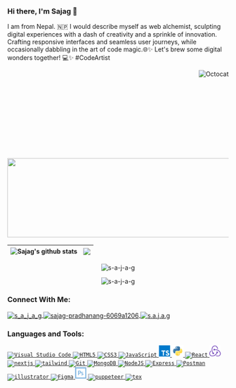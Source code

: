 ### Hi there, I'm Sajag 👋

I am from Nepal. 🇳🇵 I would describe myself as web alchemist, sculpting digital experiences with a dash of creativity and a sprinkle of innovation. Crafting responsive interfaces and seamless user journeys, while occasionally dabbling in the art of code magic.🌐✨ Let's brew some digital wonders together! 💻✨ #CodeArtist

<!-- ![Octocat](https://myoctocat.com/assets/images/base-octocat.svg) -->
<img align="right" src="https://myoctocat.com/assets/images/base-octocat.svg" height="200" alt="Octocat" />

<img width="1200" height="180" style="object-fit: cover;" src="https://media.tenor.com/GVk4jB2u_i8AAAAd/coding.gif" />

<!-- Github Stats -->
<!-- Most Used Languages -->

| <img align="center" src="https://github-readme-stats.vercel.app/api?username=s-a-j-a-g&show_icons=true&include_all_commits=true&theme=buefy&hide_border=true" alt="Sajag's github stats" /> | <img align="center" src="https://github-readme-stats.vercel.app/api/top-langs/?username=s-a-j-a-g&layout=compact&theme=buefy&hide_border=true" /> |
| ------------------------------------------------------------------------------------------------------------------------------------------------------------------------------------------- | ------------------------------------------------------------------------------------------------------------------------------------------------- |

<!-- Streaks, Contributions -->

<!-- | <div style="display: flex; justify-content: center;"> <img align="center" src="https://github-readme-streak-stats.herokuapp.com/?user=s-a-j-a-g&" alt="s-a-j-a-g" style="width: 100%;"/> </div> |
| ----------------------------------------------------------------------------------------------------------------------------------------------------------------------------------------------- | -->

<div align="center" style="width: 100%;">
    <img align="center" src="https://github-readme-streak-stats.herokuapp.com/?user=s-a-j-a-g" alt="s-a-j-a-g" style="width: 65%;" />
</div>

<!-- Profile Views / Visitors Count -->
<p align="center">
    <img src="https://komarev.com/ghpvc/?username=s-a-j-a-g&label=Profile%20views&color=0e75b6&style=flat" alt="s-a-j-a-g" />
</p>

<!-- GitHub Trophies -->
<!-- <p align="center">
    <a href="https://github.com/ryo-ma/github-profile-trophy">
        <img src="https://github-profile-trophy.vercel.app/?username=s-a-j-a-g" alt="s-a-j-a-g" />
    </a>
</p> -->

### Connect With Me:

<p>
    <a href="https://twitter.com/s_a_j_a_g" target="blank">
        <img align="center" src="https://raw.githubusercontent.com/rahuldkjain/github-profile-readme-generator/master/src/images/icons/Social/twitter.svg" alt="s_a_j_a_g" height="30" width="40" />
    </a>
    <a href="https://linkedin.com/in/sajag-pradhanang-6069a1206" target="blank">
        <img align="center" src="https://raw.githubusercontent.com/rahuldkjain/github-profile-readme-generator/master/src/images/icons/Social/linked-in-alt.svg" alt="sajag-pradhanang-6069a1206" height="30" width="40" />
    </a>
    <a href="https://instagram.com/s.a.j.a.g" target="blank">
        <img align="center" src="https://raw.githubusercontent.com/rahuldkjain/github-profile-readme-generator/master/src/images/icons/Social/instagram.svg" alt="s.a.j.a.g" height="30" width="40" />
    </a>
</p>

### Languages and Tools:

<!-- VS Code -->
<a href="https://code.visualstudio.com/docs" target="_blank" rel="noreferrer">
    <code><img alt="Visual Studio Code" src="https://cdn.jsdelivr.net/gh/devicons/devicon/icons/vscode/vscode-original.svg" width="26" height="26" /></code>
</a>

<!-- HTML -->
<a href="https://html.spec.whatwg.org/multipage/" target="_blank" rel="noreferrer">
  <code><img alt="HTML5" src="https://cdn.jsdelivr.net/gh/devicons/devicon/icons/html5/html5-original.svg" width="26" height="26" /></code>
</a>

<!-- CSS -->
<a href="https://www.w3schools.com/css" target="_blank" rel="noreferrer">
    <code><img alt="CSS3" src="https://cdn.jsdelivr.net/gh/devicons/devicon/icons/css3/css3-original.svg" width="26" height="26" /></code>
</a>

<!-- JavaScript -->
<a href="https://developer.mozilla.org/en-US/docs/Web/JavaScript" target="_blank" rel="noreferrer">
    <code><img alt="JavaScript" src="https://cdn.jsdelivr.net/gh/devicons/devicon/icons/javascript/javascript-original.svg" width="26" height="26" /></code>
</a>

<!-- TypeScript -->
<a href="https://www.typescriptlang.org/" target="_blank" rel="noreferrer">
    <code><img src="https://raw.githubusercontent.com/devicons/devicon/master/icons/typescript/typescript-original.svg" alt="typescript" width="26" height="26"></code>
</a>

<!-- Python -->
<a href="https://www.python.org" target="_blank" rel="noreferrer">
    <code><img src="https://raw.githubusercontent.com/devicons/devicon/master/icons/python/python-original.svg" alt="python" width="26" height="26" /></code>
</a>

<!-- React -->
<a href="https://react.dev/" target="_blank" rel="noreferrer">
    <code><img alt="React" src="https://cdn.jsdelivr.net/gh/devicons/devicon/icons/react/react-original.svg" width="26" height="26" /></code>
</a>

<!-- Redux -->
<a href="https://redux.js.org/" target="_blank" rel="noreferrer">
    <code><img alt="Redux" src="https://raw.githubusercontent.com/devicons/devicon/master/icons/redux/redux-original.svg" width="26" height="26" /></code>
</a>

<!-- NextJS -->
<a href="https://nextjs.org/" target="_blank" rel="noreferrer">
    <code><img src="https://res.cloudinary.com/startup-grind/image/upload/c_fill,dpr_2.0,f_auto,g_center,q_auto:good/v1/gcs/platform-data-dsc/events/nextjs-boilerplate-logo.png" alt="nextjs" width="26" height="26"/></code>
</a>

<!-- Tailwind CSS -->
<a href="https://tailwindcss.com/" target="_blank" rel="noreferrer">
    <code><img src="https://www.vectorlogo.zone/logos/tailwindcss/tailwindcss-icon.svg" alt="tailwind" width="26" height="26"/></code>
</a>

<!-- Git -->
<a href="https://git-scm.com/" target="_blank" rel="noreferrer">
    <code><img alt="Git" src="https://cdn.jsdelivr.net/gh/devicons/devicon/icons/git/git-original.svg" width="26" height="26" /></code>
</a>

<!-- MongoDB -->
<a href="https://www.mongodb.com/what-is-mongodb" target="_blank" rel="noreferrer">
    <code><img alt="MongoDB" src="https://www.svgrepo.com/show/373845/mongo.svg"  width="26" height="26" /></code>
</a>

<!-- NodeJS -->
<a href="https://nodejs.org/en" target="_blank" rel="noreferrer">
<!-- <img align="left" alt="NodeJS" width="26px" src="https://raw.githubusercontent.com/devicons/devicon/master/icons/nodejs/nodejs-original-wordmark.svg" style="padding-right:10px;"/> -->
    <code><img alt="NodeJS" src="https://static.cdnlogo.com/logos/n/22/nodejs.svg" width="26" height="26" /></code>
</a>

<!-- Express -->
<a href="https://expressjs.com/" target="_blank" rel="noreferrer">
    <code><img alt="Express" src="https://adware-technologies.s3.amazonaws.com/uploads/technology/thumbnail/20/express-js.png" width="26" height="26" /></code>
</a>

<!-- Postman -->
<a href="https://www.postman.com/product/what-is-postman/" target="_blank" rel="noreferrer">
    <code><img alt="Postman" src="https://www.vectorlogo.zone/logos/getpostman/getpostman-icon.svg" width="26" height="26" /></code>
</a>

<!-- Adobe Illustrator -->
<a href="https://www.adobe.com/in/products/illustrator.html" target="_blank" rel="noreferrer"> 
    <code><img src="https://www.vectorlogo.zone/logos/adobe_illustrator/adobe_illustrator-icon.svg" alt="illustrator" width="26" height="26"/></code>
</a>

<!-- Figma -->
<a href="https://www.figma.com/" target="_blank" rel="noreferrer">
    <code><img alt="Figma" src="https://www.vectorlogo.zone/logos/figma/figma-icon.svg"  width="26" height="26" /></code>
</a>

<!-- Adobe Photoshop -->
<a href="https://www.photoshop.com/en" target="_blank" rel="noreferrer">
    <code><img src="https://raw.githubusercontent.com/devicons/devicon/master/icons/photoshop/photoshop-line.svg" alt="photoshop" width="26" height="26"/></code>
</a>

<!-- Puppeteer -->
<a href="https://github.com/puppeteer/puppeteer" target="_blank" rel="noreferrer">
    <code><img src="https://www.vectorlogo.zone/logos/pptrdev/pptrdev-official.svg" alt="puppeteer" width="26" height="26"/></code>
</a>

<!-- Tex -->
<a href="https://ctan.org/tex?lang=en" target="_blank" rel="noreferrer">
    <code><img src="https://upload.wikimedia.org/wikipedia/commons/thumb/9/95/TeXShop_icon.png/600px-TeXShop_icon.png" alt="tex" width="30" height="30"/></code>
</a>

<!-- Resources -->
<!-- https://github.com/anuraghazra/github-readme-stats -->
<!-- https://arturssmirnovs.github.io/github-profile-readme-generator/ -->
<!-- https://rahuldkjain.github.io/gh-profile-readme-generator/ -->
